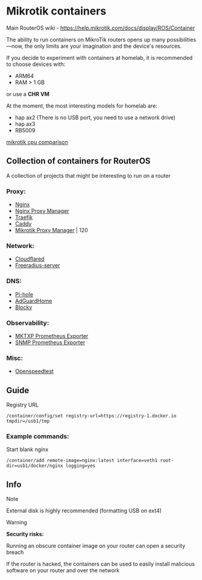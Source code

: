 # Mikrotik containers

Main RouterOS wiki - https://help.mikrotik.com/docs/display/ROS/Container

The ability to run containers on MikroTik routers opens up many possibilities—now, the only limits are your imagination and the device's resources.

If you decide to experiment with containers at homelab, it is recommended to choose devices with:

- ARM64
- RAM > 1 GB

or use a **CHR VM**

At the moment, the most interesting models for homelab are:

- hap ax2 (There is no USB port, you need to use a network drive)
- hap ax3
- RB5009

[mikrotik cpu comparison](https://github.com/akmalovaa/mikrotik-containers/blob/main/benchmark_cpu.md)

## Collection of containers for RouterOS

A collection of projects that might be interesting to run on a router

### Proxy:
- [Nginx](https://github.com/nginx/nginx )
- [Nginx Proxy Manager](https://github.com/NginxProxyManager/nginx-proxy-manager)
- [Traefik](https://github.com/traefik/traefik)
- [Caddy](https://github.com/caddyserver/caddy)
- [Mikrotik Proxy Manager](https://github.com/akmalovaa/mikrotik-proxy-manager) | 120

### Network:
- [Cloudflared](https://github.com/cloudflare/cloudflared)
- [Freeradius-server](https://github.com/FreeRADIUS/freeradius-server)

### DNS: 
- [Pi-hole](https://github.com/pi-hole/docker-pi-hole)
- [AdGuardHome](https://github.com/AdguardTeam/AdGuardHome)
- [Blocky](https://github.com/0xERR0R/blocky)

### Observability:
- [MKTXP Prometheus Exporter](https://github.com/akpw/mktxp)
- [SNMP Prometheus Exporter](https://github.com/prometheus/snmp_exporter)

### Misc:
- [Openspeedtest](https://github.com/openspeedtest/Speed-Test)


## Guide

Registry URL
```shell
/container/config/set registry-url=https://registry-1.docker.io tmpdir=/usb1/tmp
```

### Example commands:
Start blank nginx
```shell
/container/add remote-image=nginx:latest interface=veth1 root-dir=usb1/docker/nginx logging=yes
```


## Info

> [!NOTE]  
> External disk is highly recommended (formatting USB on ext4)


> [!WARNING]  
> **Security risks:**
> 
> Running an obscure container image on your router can open a security breach
> 
> If the router is hacked, the containers can be used to easily install malicious software on your router and over the network